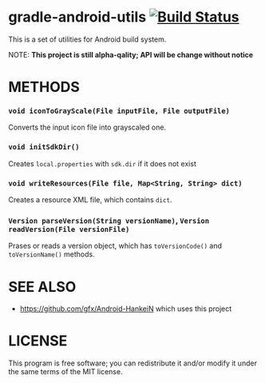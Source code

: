 # gradle-android-utils [![Build Status](https://secure.travis-ci.org/gfx/gradle-android-utils.png)](http://travis-ci.org/gfx/gradle-android-utils)

This is a set of utilities for Android build system.

NOTE: **This project is still alpha-qality; API will be change without notice**

# METHODS

### `void iconToGrayScale(File inputFile, File outputFile)`

Converts the input icon file into grayscaled one.

### `void initSdkDir()`

Creates `local.properties` with `sdk.dir` if it does not exist

### `void writeResources(File file, Map<String, String> dict)`

Creates a resource XML file, which contains `dict`.

### `Version parseVersion(String versionName)`, `Version readVersion(File versionFile)`

Prases or reads a version object, which has `toVersionCode()` and `toVersionName()` methods.

# SEE ALSO

* https://github.com/gfx/Android-HankeiN which uses this project

# LICENSE

This program is free software; you can redistribute it and/or modify it under the same terms of the MIT license.

